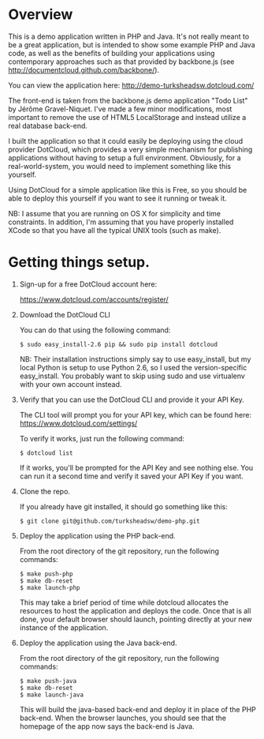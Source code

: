 # Overview

This is a demo application written in PHP and Java. It's not really meant to be
a great application, but is intended to show some example PHP and Java code, as
well as the benefits of building your applications using contemporary approaches
such as that provided by backbone.js (see
http://documentcloud.github.com/backbone/).

You can view the application here: http://demo-turksheadsw.dotcloud.com/

The front-end is taken from the backbone.js demo application "Todo List" by
Jérôme Gravel-Niquet. I've made a few minor modifications, most important to
remove the use of HTML5 LocalStorage and instead utilize a real database
back-end.

I built the application so that it could easily be deploying using the cloud
provider DotCloud, which provides a very simple mechanism for publishing
applications without having to setup a full environment. Obviously, for a
real-world-system, you would need to implement something like this yourself.

Using DotCloud for a simple application like this is Free, so you should be
able to deploy this yourself if you want to see it running or tweak it.

NB: I assume that you are running on OS X for simplicity and time constraints.
In addition, I'm assuming that you have properly installed XCode so that you
have all the typical UNIX tools (such as make).

# Getting things setup.

1.  Sign-up for a free DotCloud account here:

    https://www.dotcloud.com/accounts/register/

2.  Download the DotCloud CLI

    You can do that using the following command:

        $ sudo easy_install-2.6 pip && sudo pip install dotcloud

    NB: Their installation instructions simply say to use easy_install, but
    my local Python is setup to use Python 2.6, so I used the version-specific
    easy_install. You probably want to skip using sudo and use virtualenv
    with your own account instead.

3.  Verify that you can use the DotCloud CLI and provide it your API Key.

    The CLI tool will prompt you for your API key, which can be found here:
    https://www.dotcloud.com/settings/

    To verify it works, just run the following command:

        $ dotcloud list

    If it works, you'll be prompted for the API Key and see nothing else. You
    can run it a second time and verify it saved your API Key if you want.

5.  Clone the repo.

    If you already have git installed, it should go something like this:

        $ git clone git@github.com/turksheadsw/demo-php.git

6.  Deploy the application using the PHP back-end.

    From the root directory of the git repository, run the following commands:

        $ make push-php
        $ make db-reset
        $ make launch-php

    This may take a brief period of time while dotcloud allocates the resources
    to host the application and deploys the code. Once that is all done, your
    default browser should launch, pointing directly at your new instance of
    the application.

7.  Deploy the application using the Java back-end.

    From the root directory of the git repository, run the following commands:

        $ make push-java
        $ make db-reset
        $ make launch-java

    This will build the java-based back-end and deploy it in place of the PHP
    back-end. When the browser launches, you should see that the homepage of
    the app now says the back-end is Java.
